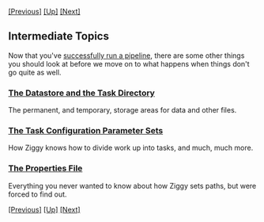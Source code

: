 <a href="change-param-values.md">[Previous]</a> <a href="user-manual.md">[Up]</a> <a href="datastore-task-dir.md">[Next]</a>

## Intermediate Topics

Now that you've [successfully run a pipeline](start-pipeline.md), there are some other things you should look at before we move on to what happens when things don't go quite as well.

### [The Datastore and the Task Directory](datastore-task-dir.md)

The permanent, and temporary, storage areas for data and other files.

### [The Task Configuration Parameter Sets](task-configuration.md)

How Ziggy knows how to divide work up into tasks, and much, much more. 

### [The Properties File](properties.md)

Everything you never wanted to know about how Ziggy sets paths, but were forced to find out.

<a href="change-param-values.md">[Previous]</a> <a href="user-manual.md">[Up]</a> <a href="datastore-task-dir.md">[Next]</a>
